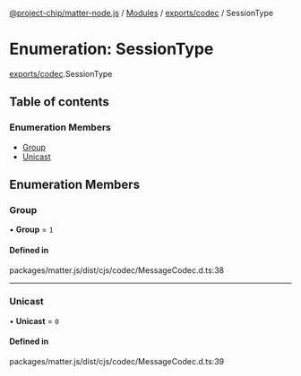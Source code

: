 [@project-chip/matter-node.js](../README.md) / [Modules](../modules.md) / [exports/codec](../modules/exports_codec.md) / SessionType

# Enumeration: SessionType

[exports/codec](../modules/exports_codec.md).SessionType

## Table of contents

### Enumeration Members

- [Group](exports_codec.SessionType.md#group)
- [Unicast](exports_codec.SessionType.md#unicast)

## Enumeration Members

### Group

• **Group** = ``1``

#### Defined in

packages/matter.js/dist/cjs/codec/MessageCodec.d.ts:38

___

### Unicast

• **Unicast** = ``0``

#### Defined in

packages/matter.js/dist/cjs/codec/MessageCodec.d.ts:39
